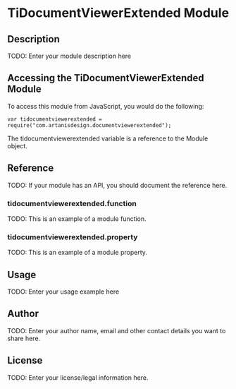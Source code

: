 # TiDocumentViewerExtended Module

## Description

TODO: Enter your module description here

## Accessing the TiDocumentViewerExtended Module

To access this module from JavaScript, you would do the following:

    var tidocumentviewerextended = require("com.artanisdesign.documentviewerextended");

The tidocumentviewerextended variable is a reference to the Module object.

## Reference

TODO: If your module has an API, you should document
the reference here.

### tidocumentviewerextended.function

TODO: This is an example of a module function.

### tidocumentviewerextended.property

TODO: This is an example of a module property.

## Usage

TODO: Enter your usage example here

## Author

TODO: Enter your author name, email and other contact
details you want to share here.

## License

TODO: Enter your license/legal information here.
